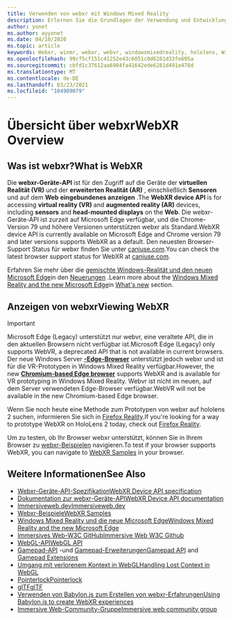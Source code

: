 ```yaml
---
title: Verwenden von webxr mit Windows Mixed Reality
description: Erlernen Sie die Grundlagen der Verwendung und Entwicklung für webxr-Anwendungen, die auf Windows Mixed Reality-immersiven Headsets ausgeführt werden.
author: yonet
ms.author: ayyonet
ms.date: 04/10/2020
ms.topic: article
keywords: Webxr, winmr, webar, webvr, windowsmixedreality, hololens, Windows Mixed Reality, Web VR, Web XR, Web Mr, Web AR, 360, 360 Video, 360 Videos, 360 Photo, 360 Fotos, 360 Content, immersives Web, immersiveweb, IW
ms.openlocfilehash: 99cf5cf151c41252e43c6051c0d6281d33fe695a
ms.sourcegitcommit: cbfd1c37612aa6904fa41642ede6281d491e478d
ms.translationtype: MT
ms.contentlocale: de-DE
ms.lasthandoff: 03/23/2021
ms.locfileid: "104909079"
---
```

# <a name="webxr-overview"></a><span data-ttu-id="977e7-104">Übersicht über webxr</span><span class="sxs-lookup"><span data-stu-id="977e7-104">WebXR Overview</span></span>

## <a name="what-is-webxr"></a><span data-ttu-id="977e7-105">Was ist webxr?</span><span class="sxs-lookup"><span data-stu-id="977e7-105">What is WebXR</span></span>

<span data-ttu-id="977e7-106">Die **webxr-Geräte-API** ist für den Zugriff auf die Geräte der **virtuellen Realität (VR)** und der **erweiterten Realität (AR)** , einschließlich **Sensoren** und auf dem **Web** **eingebundenes anzeigen** .</span><span class="sxs-lookup"><span data-stu-id="977e7-106">The **WebXR device API** is for accessing **virtual reality (VR)** and **augmented reality (AR)** devices, including **sensors** and **head-mounted displays** on the **Web**.</span></span> <span data-ttu-id="977e7-107">Die webxr-Geräte-API ist zurzeit auf Microsoft Edge verfügbar, und die Chrome-Version 79 und höhere Versionen unterstützen webxr als Standard.</span><span class="sxs-lookup"><span data-stu-id="977e7-107">WebXR device API is currently available on Microsoft Edge and Chrome version 79 and later versions supports WebXR as a default.</span></span> <span data-ttu-id="977e7-108">Den neuesten Browser-Support Status für webxr finden Sie unter [caniuse.com](https://caniuse.com/#search=webxr).</span><span class="sxs-lookup"><span data-stu-id="977e7-108">You can check the latest browser support status for WebXR at [caniuse.com](https://caniuse.com/#search=webxr).</span></span>

<span data-ttu-id="977e7-109">Erfahren Sie mehr über die [gemischte Windows-Realität und den neuen Microsoft Edge](/windows/mixed-reality/new-microsoft-edge#introducing-the-new-microsoft-edge)in den [Neuerungen](/windows/mixed-reality/mrtk-porting-guide) .</span><span class="sxs-lookup"><span data-stu-id="977e7-109">Learn more about the [Windows Mixed Reality and the new Microsoft Edge](/windows/mixed-reality/new-microsoft-edge#introducing-the-new-microsoft-edge)in [What's new](/windows/mixed-reality/mrtk-porting-guide) section.</span></span>

## <a name="viewing-webxr"></a><span data-ttu-id="977e7-110">Anzeigen von webxr</span><span class="sxs-lookup"><span data-stu-id="977e7-110">Viewing WebXR</span></span>

> [!IMPORTANT]
> <span data-ttu-id="977e7-111">Microsoft Edge (Legacy) unterstützt nur webvr, eine veraltete API, die in den aktuellen Browsern nicht verfügbar ist.</span><span class="sxs-lookup"><span data-stu-id="977e7-111">Microsoft Edge (Legacy) only supports WebVR, a deprecated API that is not available in current browsers.</span></span> <span data-ttu-id="977e7-112">Der neue Windows Server **[-Edge-Browser](../../whats-new/new-microsoft-edge.md)** unterstützt jedoch webxr und ist für die VR-Prototypen in Windows Mixed Reality verfügbar.</span><span class="sxs-lookup"><span data-stu-id="977e7-112">However, the new **[Chromium-based Edge browser](../../whats-new/new-microsoft-edge.md)** supports WebXR and is available for VR prototyping in Windows Mixed Reality.</span></span> <span data-ttu-id="977e7-113">Webvr ist nicht im neuen, auf dem Server verwendeten Edge-Browser verfügbar.</span><span class="sxs-lookup"><span data-stu-id="977e7-113">WebVR will not be available in the new Chromium-based Edge browser.</span></span>
> 
> <span data-ttu-id="977e7-114">Wenn Sie noch heute eine Methode zum Prototypen von webxr auf hololens 2 suchen, informieren Sie sich in [Firefox Reality](https://mixedreality.mozilla.org/firefox-reality/).</span><span class="sxs-lookup"><span data-stu-id="977e7-114">If you're looking for a way to prototype WebXR on HoloLens 2 today, check out [Firefox Reality](https://mixedreality.mozilla.org/firefox-reality/).</span></span>

<span data-ttu-id="977e7-115">Um zu testen, ob Ihr Browser webxr unterstützt, können Sie in Ihrem Browser zu [webxr-Beispielen](https://immersive-web.github.io/webxr-samples/) navigieren.</span><span class="sxs-lookup"><span data-stu-id="977e7-115">To test if your browser supports WebXR, you can navigate to [WebXR Samples](https://immersive-web.github.io/webxr-samples/) in your browser.</span></span>

## <a name="see-also"></a><span data-ttu-id="977e7-116">Weitere Informationen</span><span class="sxs-lookup"><span data-stu-id="977e7-116">See Also</span></span>

* [<span data-ttu-id="977e7-117">Webxr-Geräte-API-Spezifikation</span><span class="sxs-lookup"><span data-stu-id="977e7-117">WebXR Device API specification</span></span>](https://immersive-web.github.io/webxr/)
* [<span data-ttu-id="977e7-118">Dokumentation zur webxr-Geräte-API</span><span class="sxs-lookup"><span data-stu-id="977e7-118">WebXR Device API documentation</span></span>](https://developer.mozilla.org/en-US/docs/Web/API/WebXR_Device_API)
* [<span data-ttu-id="977e7-119">Immersiveweb.dev</span><span class="sxs-lookup"><span data-stu-id="977e7-119">Immersiveweb.dev</span></span>](https://immersiveweb.dev/)
* [<span data-ttu-id="977e7-120">Webxr-Beispiele</span><span class="sxs-lookup"><span data-stu-id="977e7-120">WebXR Samples</span></span>](https://immersive-web.github.io/webxr-samples/)
* [<span data-ttu-id="977e7-121">Windows Mixed Reality und die neue Microsoft Edge</span><span class="sxs-lookup"><span data-stu-id="977e7-121">Windows Mixed Reality and the new Microsoft Edge</span></span>](/windows/mixed-reality/new-microsoft-edge#introducing-the-new-microsoft-edge)
* [<span data-ttu-id="977e7-122">Immersives Web-W3C GitHub</span><span class="sxs-lookup"><span data-stu-id="977e7-122">Immersive Web W3C Github</span></span>](https://github.com/immersive-web)
* <span data-ttu-id="977e7-123">[WebGL-API](/previous-versions/windows/internet-explorer/ie-developer/dev-guides/bg182648(v=vs.85))</span><span class="sxs-lookup"><span data-stu-id="977e7-123">[WebGL API](/previous-versions/windows/internet-explorer/ie-developer/dev-guides/bg182648(v=vs.85))</span></span>
* <span data-ttu-id="977e7-124">[Gamepad-API](https://msdn.microsoft.com/library/dn743630(v=vs.85).aspx) -und [Gamepad-Erweiterungen](https://w3c.github.io/gamepad/extensions.html)</span><span class="sxs-lookup"><span data-stu-id="977e7-124">[Gamepad API](https://msdn.microsoft.com/library/dn743630(v=vs.85).aspx) and [Gamepad Extensions](https://w3c.github.io/gamepad/extensions.html)</span></span>
* [<span data-ttu-id="977e7-125">Umgang mit verlorenem Kontext in WebGL</span><span class="sxs-lookup"><span data-stu-id="977e7-125">Handling Lost Context in WebGL</span></span>](https://www.khronos.org/webgl/wiki/HandlingContextLost)
* [<span data-ttu-id="977e7-126">Pointerlock</span><span class="sxs-lookup"><span data-stu-id="977e7-126">Pointerlock</span></span>](https://www.w3.org/TR/pointerlock/)
* [<span data-ttu-id="977e7-127">glTF</span><span class="sxs-lookup"><span data-stu-id="977e7-127">glTF</span></span>](https://www.khronos.org/gltf)
* [<span data-ttu-id="977e7-128">Verwenden von Babylon.js zum Erstellen von webxr-Erfahrungen</span><span class="sxs-lookup"><span data-stu-id="977e7-128">Using Babylon.js to create WebXR experiences</span></span>](https://doc.babylonjs.com/how_to/introduction_to_webxr)
* [<span data-ttu-id="977e7-129">Immersive Web-Community-Gruppe</span><span class="sxs-lookup"><span data-stu-id="977e7-129">Immersive web community group</span></span>](https://www.w3.org/community/immersive-web/)